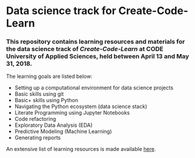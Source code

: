 # Data science track for Create-Code-Learn

### This repository contains learning resources and materials for the data science track of _Create-Code-Learn_ at CODE University of Applied Sciences, held between April 13 and May 31, 2018.


The learning goals are listed below: 

* Setting up a computational environment for data science projects
* Basic skills using git
* Basic+ skills using Python
* Navigating the Python ecosystem (data science stack)
* Literate Programming using Jupyter Notebooks
* Code refactoring
* Exploratory Data Analysis (EDA)
* Predictive Modeling (Machine Learning)
* Generating reports


An extensive list of learning resources is made available [here](https://github.com/CreateCodeLearn/data-science-track/blob/master/learning_resources.md).


